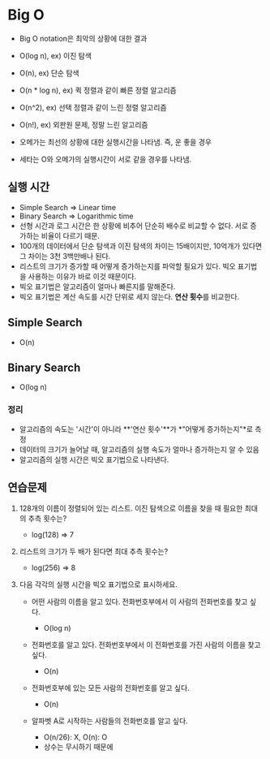 # Big O

- Big O notation은 최악의 상황에 대한 결과
- O(log n), ex) 이진 탐색
- O(n), ex) 단순 탐색
- O(n \* log n), ex) 퀵 정렬과 같이 빠른 정렬 알고리즘
- O(n^2), ex) 선택 정렬과 같이 느린 정렬 알고리즘
- O(n!), ex) 외판원 문제, 정말 느린 알고리즘

- 오메가는 최선의 상황에 대한 실행시간을 나타냄. 즉, 운 좋을 경우
- 세타는 O와 오메가의 실행시간이 서로 같을 경우를 나타냄.

## 실행 시간

- Simple Search => Linear time
- Binary Search => Logarithmic time
- 선형 시간과 로그 시간은 한 상황에 비추어 단순히 배수로 비교할 수 없다. 서로 증가하는 비율이 다르기 때문.
- 100개의 데이터에서 단순 탐색과 이진 탐색의 차이는 15배이지만, 10억개가 있다면 그 차이는 3천 3백만배나 된다.
- 리스트의 크기가 증가할 때 어떻게 증가하는지를 파악할 필요가 있다. 빅오 표기법을 사용하는 이유가 바로 이것 때문이다.
- 빅오 표기법은 알고리즘이 얼마나 빠른지를 말해준다.
- 빅오 표기법은 계산 속도를 시간 단위로 세지 않는다. **연산 횟수**를 비교한다.

## Simple Search

- O(n)

## Binary Search

- O(log n)

### 정리

- 알고리즘의 속도는 '시간'이 아니라 **'연산 횟수'**가 *"어떻게 증가하는지"*로 측정
- 데이터의 크기가 늘어날 때, 알고리즘의 실행 속도가 얼마나 증가하는지 알 수 있음
- 알고리즘의 실행 시간은 빅오 표기법으로 나타낸다.

## 연습문제

1. 128개의 이름이 정렬되어 있는 리스트. 이진 탐색으로 이름을 찾을 때 필요한 최대의 추측 횟수는?

   - log(128) => 7

2. 리스트의 크기가 두 배가 된다면 최대 추측 횟수는?

   - log(256) => 8

3. 다음 각각의 실행 시간을 빅오 표기법으로 표시하세요.

   - 어떤 사람의 이름을 알고 있다. 전화번호부에서 이 사람의 전화번호를 찾고 싶다.

     - O(log n)

   - 전화번호를 알고 있다. 전화번호부에서 이 전화번호를 가진 사람의 이름을 찾고 싶다.

     - O(n)
       <!-- 정렬이 이름순으로 되어 있어서 -->

   - 전화번호부에 있는 모든 사람의 전화번호를 알고 싶다.

     - O(n)

   - 알파벳 A로 시작하는 사람들의 전화번호를 알고 싶다.

     - O(n/26): X, O(n): O
     - 상수는 무시하기 때문에
